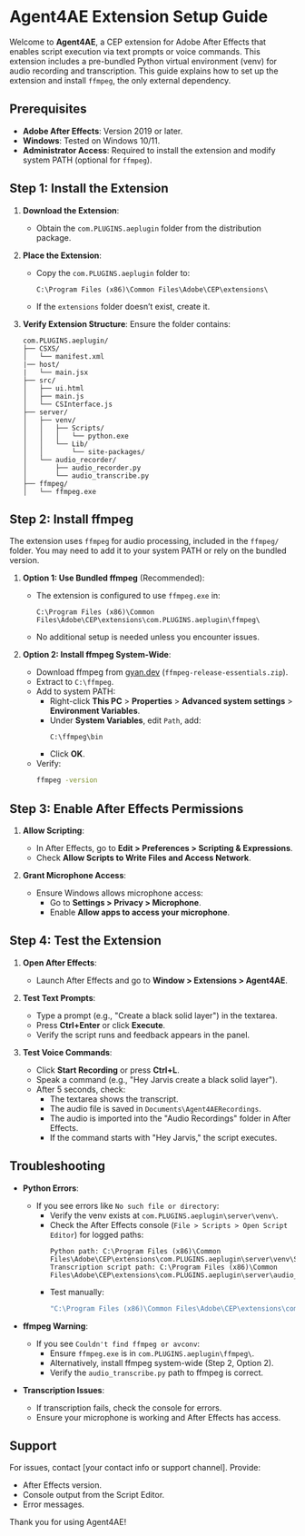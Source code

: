 # Agent4AE Extension Setup Guide

Welcome to **Agent4AE**, a CEP extension for Adobe After Effects that enables script execution via text prompts or voice commands. This extension includes a pre-bundled Python virtual environment (venv) for audio recording and transcription. This guide explains how to set up the extension and install `ffmpeg`, the only external dependency.

## Prerequisites
- **Adobe After Effects**: Version 2019 or later.
- **Windows**: Tested on Windows 10/11.
- **Administrator Access**: Required to install the extension and modify system PATH (optional for `ffmpeg`).

## Step 1: Install the Extension
1. **Download the Extension**:
   - Obtain the `com.PLUGINS.aeplugin` folder from the distribution package.

2. **Place the Extension**:
   - Copy the `com.PLUGINS.aeplugin` folder to:
     ```
     C:\Program Files (x86)\Common Files\Adobe\CEP\extensions\
     ```
   - If the `extensions` folder doesn’t exist, create it.

3. **Verify Extension Structure**:
   Ensure the folder contains:
   ```
   com.PLUGINS.aeplugin/
   ├── CSXS/
   │   └── manifest.xml
   |── host/
   |   └── main.jsx
   ├── src/
   │   ├── ui.html
   │   ├── main.js
   │   └── CSInterface.js
   ├── server/
   │   ├── venv/
   │   │   ├── Scripts/
   │   │   │   └── python.exe
   │   │   └── Lib/
   │   │       └── site-packages/
   │   └── audio_recorder/
   │       ├── audio_recorder.py
   │       └── audio_transcribe.py
   ├── ffmpeg/
   │   └── ffmpeg.exe
   ```

## Step 2: Install ffmpeg
The extension uses `ffmpeg` for audio processing, included in the `ffmpeg/` folder. You may need to add it to your system PATH or rely on the bundled version.

1. **Option 1: Use Bundled ffmpeg** (Recommended):
   - The extension is configured to use `ffmpeg.exe` in:
     ```
     C:\Program Files (x86)\Common Files\Adobe\CEP\extensions\com.PLUGINS.aeplugin\ffmpeg\
     ```
   - No additional setup is needed unless you encounter issues.

2. **Option 2: Install ffmpeg System-Wide**:
   - Download ffmpeg from [gyan.dev](https://www.gyan.dev/ffmpeg/builds/) (`ffmpeg-release-essentials.zip`).
   - Extract to `C:\ffmpeg`.
   - Add to system PATH:
     - Right-click **This PC** > **Properties** > **Advanced system settings** > **Environment Variables**.
     - Under **System Variables**, edit `Path`, add:
       ```
       C:\ffmpeg\bin
       ```
     - Click **OK**.
   - Verify:
     ```cmd
     ffmpeg -version
     ```

## Step 3: Enable After Effects Permissions
1. **Allow Scripting**:
   - In After Effects, go to **Edit > Preferences > Scripting & Expressions**.
   - Check **Allow Scripts to Write Files and Access Network**.

2. **Grant Microphone Access**:
   - Ensure Windows allows microphone access:
     - Go to **Settings > Privacy > Microphone**.
     - Enable **Allow apps to access your microphone**.

## Step 4: Test the Extension
1. **Open After Effects**:
   - Launch After Effects and go to **Window > Extensions > Agent4AE**.

2. **Test Text Prompts**:
   - Type a prompt (e.g., "Create a black solid layer") in the textarea.
   - Press **Ctrl+Enter** or click **Execute**.
   - Verify the script runs and feedback appears in the panel.

3. **Test Voice Commands**:
   - Click **Start Recording** or press **Ctrl+L**.
   - Speak a command (e.g., "Hey Jarvis create a black solid layer").
   - After 5 seconds, check:
     - The textarea shows the transcript.
     - The audio file is saved in `Documents\Agent4AERecordings`.
     - The audio is imported into the "Audio Recordings" folder in After Effects.
     - If the command starts with "Hey Jarvis," the script executes.

## Troubleshooting
- **Python Errors**:
  - If you see errors like `No such file or directory`:
    - Verify the venv exists at `com.PLUGINS.aeplugin\server\venv\`.
    - Check the After Effects console (`File > Scripts > Open Script Editor`) for logged paths:
      ```
      Python path: C:\Program Files (x86)\Common Files\Adobe\CEP\extensions\com.PLUGINS.aeplugin\server\venv\Scripts\python.exe
      Transcription script path: C:\Program Files (x86)\Common Files\Adobe\CEP\extensions\com.PLUGINS.aeplugin\server\audio_recorder\audio_transcribe.py
      ```
    - Test manually:
      ```cmd
      "C:\Program Files (x86)\Common Files\Adobe\CEP\extensions\com.PLUGINS.aeplugin\server\venv\Scripts\python.exe" "C:\Program Files (x86)\Common Files\Adobe\CEP\extensions\com.PLUGINS.aeplugin\server\audio_recorder\audio_transcribe.py" test.wav
      ```

- **ffmpeg Warning**:
  - If you see `Couldn't find ffmpeg or avconv`:
    - Ensure `ffmpeg.exe` is in `com.PLUGINS.aeplugin\ffmpeg\`.
    - Alternatively, install ffmpeg system-wide (Step 2, Option 2).
    - Verify the `audio_transcribe.py` path to ffmpeg is correct.

- **Transcription Issues**:
  - If transcription fails, check the console for errors.
  - Ensure your microphone is working and After Effects has access.

## Support
For issues, contact [your contact info or support channel]. Provide:
- After Effects version.
- Console output from the Script Editor.
- Error messages.

Thank you for using Agent4AE!
